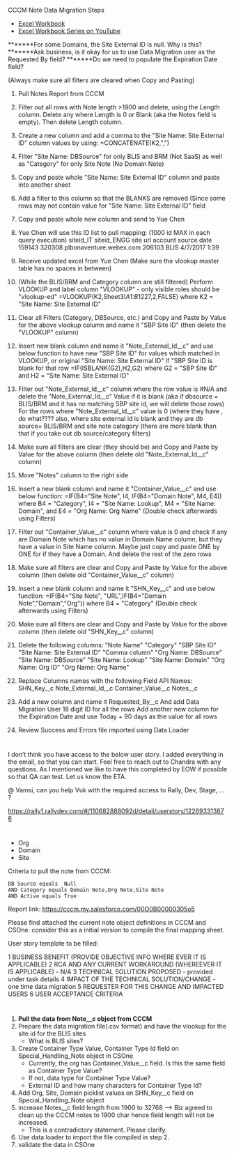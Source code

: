CCCM Note Data Migration Steps

* [Excel Workbook](https://people.highline.edu/mgirvin/excelisfun.htm)
* [Excel Workbook Series on YouTube](https://www.youtube.com/watch?v=-hJxIMBbmZY)

*******For some Domains, the Site External ID is null. Why is this?
*******Ask business, is it okay for us to use Data Migration user as the Requested By field?
*******Do we need to populate the Expiration Date field?



(Always make sure all filters are cleared when Copy and Pasting)
1. Pull Notes Report from CCCM

2. Filter out all rows with Note length >1900 and delete, using the Length column.
	Delete any where Length is 0 or Blank (aka the Notes field is empty).
		Then delete Length column.

3. Create a new column and add a comma to the "Site Name: Site External ID" column values by using:
	=CONCATENATE(K2,",")
	
4. Filter "Site Name: DBSource" for only BLIS and BRM (Not SaaS) as well as "Category" for only Site Note (No Domain Note)

5. Copy and paste whole "Site Name: Site External ID" column and paste into another sheet

6. Add a filter to this column so that the BLANKS are removed (Since some rows may not contain value for "Site Name: Site External ID" field

7. Copy and paste whole new column and send to Yue Chen

8. Yue Chen will use this ID list to pull mapping:
	(1000 id MAX in each query execution)
		siteid_IT	siteid_ENGG	  site url					account	  source  date
		159143		320308		  plbonaventure.webex.com	206103	  BLIS	  4/7/2017 1:39

9. Receive updated excel from Yue Chen (Make sure the vlookup master table has no spaces in between)

10. (While the BLIS/BRM and Category column are still filtered) Perform VLOOKUP and label column "VLOOKUP" - only visible roles should be "vlookup-ed"
		=VLOOKUP(K2,Sheet3!$A$1:$B$1227,2,FALSE) where K2 = "Site Name: Site External ID"
		
11. Clear all Filters (Category, DBSource, etc.) and Copy and Paste by Value for the above vlookup column and name it "SBP Site ID" (then delete the "VLOOKUP" column)

12. Insert new blank column and name it "Note_External_Id__c" and use below function to have new "SBP Site ID" for values which matched in VLOOKUP,
	or original "Site Name: Site External ID" if "SBP Site ID  is blank for that row
		=IF(ISBLANK(G2),H2,G2) where G2 = "SBP Site ID" and H2 = "Site Name: Site External ID"

13. Filter out "Note_External_Id__c" column where the row value is #N/A and delete the "Note_External_Id__c" Value if it is blank
		(aka if dbsource = BLIS/BRM and it has no matching SBP site id, we will delete those rows)
			For the rows where "Note_External_Id__c" value is 0 (where they have , do what????
		also, where site external id is blank and they are db source= BLIS/BRM and site note category (there are more blank than that if you take out db source/category filters)
		
		
14. Make sure all filters are clear (they should be) and Copy and Paste by Value for the above column (then delete old "Note_External_Id__c" column)

15. Move "Notes" column to the right side

16. Insert a new blank column and name it "Container_Value__c" and use below function:
		=IF(B4="Site Note", I4, IF(B4="Domain Note", M4, E4)) where B4 = "Category", I4 = "Site Name: Lookup", M4 = "Site Name: Domain", and E4 = "Org Name: Org Name"
			(Double check afterwards using Filters)

17. Filter out "Container_Value__c" column where value is 0 and check if any are Domain Note which has no value in Domain Name column, but they have a value in Site Name column.
	Maybe just copy and paste ONE by ONE for if they have a Domain. And delete the rest of the zero rows

18. Make sure all filters are clear and Copy and Paste by Value for the above column (then delete old "Container_Value__c" column)

19. Insert a new blank column and name it "SHN_Key__c" and use below function:
		=IF(B4="Site Note", "URL",IF(B4="Domain Note","Domain","Org")) where B4 = "Category"
			(Double check afterwards using Filters)

20. Make sure all filters are clear and Copy and Paste by Value for the above column (then delete old "SHN_Key__c" column)

21. Delete the following columns:
		"Note Name"
		"Category"
		"SBP Site ID"
		"Site Name: Site External ID"
		"Comma column"
		"Org Name: DBSource"
		"Site Name: DBSource"
		"Site Name: Lookup"
		"Site Name: Domain"
		"Org Name: Org ID"
		"Org Name: Org Name"

22. Replace Columns names with the following Field API Names: 
		SHN_Key__c
		Note_External_Id__c
		Container_Value__c
		Notes__c

23. Add a new column and name it Requested_By__c
	And add Data Migration User 18 digit ID for all the rows
	Add another new column for the Expiration Date and use Today + 90 days as the value for all rows

24. Review Success and Errors file imported using Data Loader
#
I don’t think you have access to the below user story. I added everything in the email, so that you can start. Feel free to reach out to Chandra with any questions. As I mentioned we like to have this completed by EOW if possible so that QA can test. Let us know the ETA.


@ Vamsi, can you help Vuk with the required access to Rally, Dev, Stage, … ?

https://rally1.rallydev.com/#/110682888092d/detail/userstory/122693313876
#
- Org
- Domain
- Site

Criteria to pull the note from CCCM:

   	DB Source equals  Null
   	AND Category equals Domain Note,Org Note,Site Note
 	AND Active equals True

Report link: https://cccm.my.salesforce.com/00O0B00000305o5

Please find attached the current note object definitions in CCCM and CSOne. consider this as a initial version to compile the final mapping sheet. 

User story template to be filled:

1 BUSINESS BENEFIT (PROVIDE OBJECTIVE INFO WHERE EVER IT IS APPLICABLE)
2 RCA AND ANY CURRENT WORKAROUND (WHEREEVER IT IS APPLICABLE) - N/A
3 TECHNICAL SOLUTION PROPOSED - provided under task details
4 IMPACT OF THE TECHNICAL SOLUTION/CHANGE - one time data migration
5 REQUESTER FOR THIS CHANGE AND IMPACTED USERS
6 USER ACCEPTANCE CRITERIA
#
1. <b>Pull the data from Note__c object from CCCM</b> 
2. Prepare the data migration file(.csv format) and have the vlookup for the site id for the BLIS sites 
	* What is BLIS sites?
3. Create Container Type Value, Container Type Id field on Special_Handling_Note object in CSOne
	* Currently, the org has Container_Value__c field.  Is this the same field as Container Type Value?
	* If not, data type for Container Type Value?
	* External ID and how many characters for Container Type Id?
4. Add Org, Site, Domain picklist values on SHN_Key__c field on Special_Handling_Note object
5. increase Notes__c field length from 1900 to 32768 --> Biz agreed to clean up the CCCM notes to 1900 char hence field length will not be increased.
	* This is a contradictory statement.  Please clarify.
6. Use data loader to import the file compiled in step 2.
7. validate the data in CSOne 
